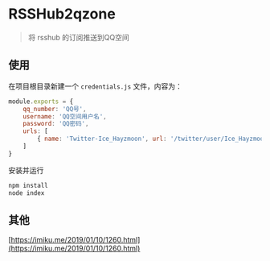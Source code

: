 # RSSHub2qzone

> 将 rsshub 的订阅推送到QQ空间

## 使用

在项目根目录新建一个 `credentials.js` 文件，内容为：

```javascript
module.exports = {
    qq_number: 'QQ号',
    username: 'QQ空间用户名',
    password: 'QQ密码',
    urls: [
        { name: 'Twitter-Ice_Hayzmoon', url: '/twitter/user/Ice_Hayzmoon'} //RSSHub链接
    ]
}
```

安装并运行

```bash
npm install
node index
```

## 其他

[https://imiku.me/2019/01/10/1260.html](https://imiku.me/2019/01/10/1260.html)